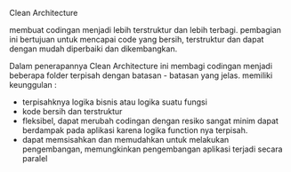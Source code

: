 Clean Architecture

membuat codingan menjadi lebih terstruktur dan lebih terbagi. pembagian ini bertujuan untuk mencapai code yang bersih, terstruktur dan dapat dengan mudah diperbaiki dan dikembangkan.

Dalam penerapannya Clean Architecture ini membagi codingan menjadi beberapa folder terpisah dengan batasan - batasan yang jelas. memiliki keunggulan :

- terpisahknya logika bisnis atau logika suatu fungsi
- kode bersih dan terstruktur
- fleksibel, dapat merubah codingan dengan resiko sangat minim dapat berdampak pada aplikasi karena logika function nya terpisah.
- dapat memsisahkan dan memudahkan untuk melakukan pengembangan, memungkinkan pengembangan aplikasi terjadi secara paralel